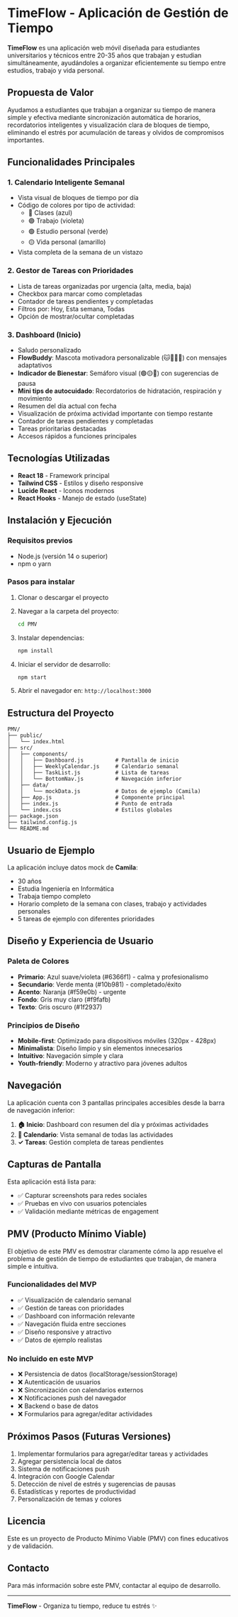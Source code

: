 # TimeFlow - Aplicación de Gestión de Tiempo

**TimeFlow** es una aplicación web móvil diseñada para estudiantes universitarios y técnicos entre 20-35 años que trabajan y estudian simultáneamente, ayudándoles a organizar eficientemente su tiempo entre estudios, trabajo y vida personal.

## Propuesta de Valor

Ayudamos a estudiantes que trabajan a organizar su tiempo de manera simple y efectiva mediante sincronización automática de horarios, recordatorios inteligentes y visualización clara de bloques de tiempo, eliminando el estrés por acumulación de tareas y olvidos de compromisos importantes.

## Funcionalidades Principales

### 1. Calendario Inteligente Semanal
- Vista visual de bloques de tiempo por día
- Código de colores por tipo de actividad:
  - 🔵 Clases (azul)
  - 🟣 Trabajo (violeta)
  - 🟢 Estudio personal (verde)
  - 🟡 Vida personal (amarillo)
- Vista completa de la semana de un vistazo

### 2. Gestor de Tareas con Prioridades
- Lista de tareas organizadas por urgencia (alta, media, baja)
- Checkbox para marcar como completadas
- Contador de tareas pendientes y completadas
- Filtros por: Hoy, Esta semana, Todas
- Opción de mostrar/ocultar completadas

### 3. Dashboard (Inicio)
- Saludo personalizado
- **FlowBuddy**: Mascota motivadora personalizable (🐱🐶🐻🦊) con mensajes adaptativos
- **Indicador de Bienestar**: Semáforo visual (🟢🟡🔴) con sugerencias de pausa
- **Mini tips de autocuidado**: Recordatorios de hidratación, respiración y movimiento
- Resumen del día actual con fecha
- Visualización de próxima actividad importante con tiempo restante
- Contador de tareas pendientes y completadas
- Tareas prioritarias destacadas
- Accesos rápidos a funciones principales

## Tecnologías Utilizadas

- **React 18** - Framework principal
- **Tailwind CSS** - Estilos y diseño responsive
- **Lucide React** - Iconos modernos
- **React Hooks** - Manejo de estado (useState)

## Instalación y Ejecución

### Requisitos previos
- Node.js (versión 14 o superior)
- npm o yarn

### Pasos para instalar

1. Clonar o descargar el proyecto
2. Navegar a la carpeta del proyecto:
   ```bash
   cd PMV
   ```

3. Instalar dependencias:
   ```bash
   npm install
   ```

4. Iniciar el servidor de desarrollo:
   ```bash
   npm start
   ```

5. Abrir el navegador en: `http://localhost:3000`

## Estructura del Proyecto

```
PMV/
├── public/
│   └── index.html
├── src/
│   ├── components/
│   │   ├── Dashboard.js          # Pantalla de inicio
│   │   ├── WeeklyCalendar.js     # Calendario semanal
│   │   ├── TaskList.js           # Lista de tareas
│   │   └── BottomNav.js          # Navegación inferior
│   ├── data/
│   │   └── mockData.js           # Datos de ejemplo (Camila)
│   ├── App.js                    # Componente principal
│   ├── index.js                  # Punto de entrada
│   └── index.css                 # Estilos globales
├── package.json
├── tailwind.config.js
└── README.md
```

## Usuario de Ejemplo

La aplicación incluye datos mock de **Camila**:
- 30 años
- Estudia Ingeniería en Informática
- Trabaja tiempo completo
- Horario completo de la semana con clases, trabajo y actividades personales
- 5 tareas de ejemplo con diferentes prioridades

## Diseño y Experiencia de Usuario

### Paleta de Colores
- **Primario**: Azul suave/violeta (#6366f1) - calma y profesionalismo
- **Secundario**: Verde menta (#10b981) - completado/éxito
- **Acento**: Naranja (#f59e0b) - urgente
- **Fondo**: Gris muy claro (#f9fafb)
- **Texto**: Gris oscuro (#1f2937)

### Principios de Diseño
- **Mobile-first**: Optimizado para dispositivos móviles (320px - 428px)
- **Minimalista**: Diseño limpio y sin elementos innecesarios
- **Intuitivo**: Navegación simple y clara
- **Youth-friendly**: Moderno y atractivo para jóvenes adultos

## Navegación

La aplicación cuenta con 3 pantallas principales accesibles desde la barra de navegación inferior:

1. **🏠 Inicio**: Dashboard con resumen del día y próximas actividades
2. **📅 Calendario**: Vista semanal de todas las actividades
3. **✓ Tareas**: Gestión completa de tareas pendientes

## Capturas de Pantalla

Esta aplicación está lista para:
- ✅ Capturar screenshots para redes sociales
- ✅ Pruebas en vivo con usuarios potenciales
- ✅ Validación mediante métricas de engagement

## PMV (Producto Mínimo Viable)

El objetivo de este PMV es demostrar claramente cómo la app resuelve el problema de gestión de tiempo de estudiantes que trabajan, de manera simple e intuitiva.

### Funcionalidades del MVP
- ✅ Visualización de calendario semanal
- ✅ Gestión de tareas con prioridades
- ✅ Dashboard con información relevante
- ✅ Navegación fluida entre secciones
- ✅ Diseño responsive y atractivo
- ✅ Datos de ejemplo realistas

### No incluido en este MVP
- ❌ Persistencia de datos (localStorage/sessionStorage)
- ❌ Autenticación de usuarios
- ❌ Sincronización con calendarios externos
- ❌ Notificaciones push del navegador
- ❌ Backend o base de datos
- ❌ Formularios para agregar/editar actividades

## Próximos Pasos (Futuras Versiones)

1. Implementar formularios para agregar/editar tareas y actividades
2. Agregar persistencia local de datos
3. Sistema de notificaciones push
4. Integración con Google Calendar
5. Detección de nivel de estrés y sugerencias de pausas
6. Estadísticas y reportes de productividad
7. Personalización de temas y colores

## Licencia

Este es un proyecto de Producto Mínimo Viable (PMV) con fines educativos y de validación.

## Contacto

Para más información sobre este PMV, contactar al equipo de desarrollo.

---

**TimeFlow** - Organiza tu tiempo, reduce tu estrés ✨
